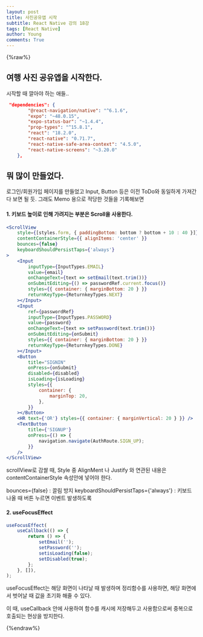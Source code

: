 ```yaml
---
layout: post
title: 사진공유앱 시작
subtitle: React Native 강의 18강
tags: [React Native]
author: Young
comments: True
---
```


{%raw%}

## 여행 사진 공유앱을 시작한다.

시작할 때 깔아야 하는 애들..

```json
 "dependencies": {
        "@react-navigation/native": "^6.1.6",
        "expo": "~48.0.15",
        "expo-status-bar": "~1.4.4",
        "prop-types": "^15.8.1",
        "react": "18.2.0",
        "react-native": "0.71.7",
        "react-native-safe-area-context": "4.5.0",
        "react-native-screens": "~3.20.0"
    },
```

## 뭐 많이 만들었다.

로그인/회원가입 페이지를 만들었고
Input, Button 등은 이전 ToDo와 동일하게 가져간다 보면 될 듯.
그래도 Memo 용으로 적당한 것들을 기록해보면

#### 1. 키보드 높이로 인해 가려지는 부분은 Scroll을 사용한다.

```jsx
<ScrollView
	style={[styles.form, { paddingBottom: bottom ? bottom + 10 : 40 }]}
	contentContainerStyle={{ alignItems: 'center' }}
	bounces={false}
	keyboardShouldPersistTaps={'always'}
>
	<Input
		inputType={InputTypes.EMAIL}
		value={email}
		onChangeText={text => setEmail(text.trim())}
		onSubmitEditing={() => passwordRef.current.focus()}
		styles={{ container: { marginBottom: 20 } }}
		returnKeyType={ReturnkeyTypes.NEXT}
	></Input>
	<Input
		ref={passwordRef}
		inputType={InputTypes.PASSWORD}
		value={password}
		onChangeText={text => setPassword(text.trim())}
		onSubmitEditing={onSubmit}
		styles={{ container: { marginBottom: 20 } }}
		returnKeyType={ReturnkeyTypes.DONE}
	></Input>
	<Button
		title="SIGNIN"
		onPress={onSubmit}
		disabled={disabled}
		isLoading={isLoading}
		styles={{
			container: {
				marginTop: 20,
			},
		}}
	></Button>
	<HR text={'OR'} styles={{ container: { marginVertical: 20 } }} />
	<TextButton
		title={'SIGNUP'}
		onPress={() => {
			navigation.navigate(AuthRoute.SIGN_UP);
		}}
	/>
</ScrollView>
```

scrollView로 감쌀 때, Style 중
AlignMent 나 Justify 와 연관된 내용은
contentContainerStyle 속성안에 넣어야 한다.

bounces={false} : 끌림 방지
keyboardShouldPersistTaps={'always'} : 키보드 나올 때 버튼 누르면 이벤트 발생하도록

#### 2. useFocusEffect

```jsx
useFocusEffect(
	useCallback(() => {
		return () => {
			setEmail('');
			setPassword('');
			setisLoading(false);
			setDisabled(true);
		};
	}, []),
);
```

useFocusEffect는 해당 화면이 나타날 때 발생하며
정리함수를 사용하면, 해당 화면에서 벗어날 때 값을 초기화 해줄 수 있다.

이 때, useCallback 안에 사용하여 함수를 캐시에 저장해두고 사용함으로써
중복으로 호출되는 현상을 방지한다.

{%endraw%}
